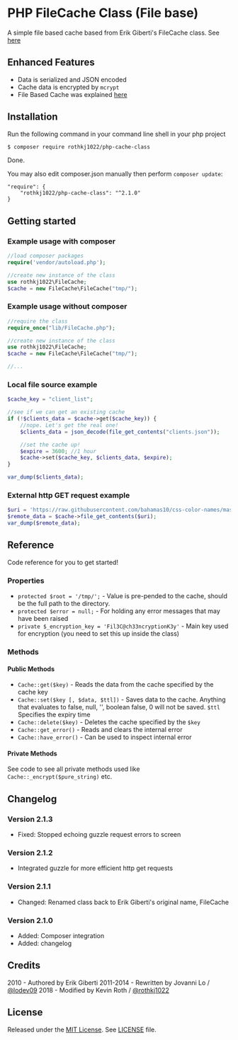 PHP FileCache Class (File base)
============================
A simple file based cache based from Erik Giberti's FileCache class. See [here](http://af-design.com/blog/2010/07/30/simple-file-based-caching-in-php/)

## Enhanced Features

* Data is serialized and JSON encoded
* Cache data is encrypted by `mcrypt`
* File Based Cache was explained [here](http://af-design.com/blog/2010/07/30/simple-file-based-caching-in-php/)

## Installation

Run the following command in your command line shell in your php project

```sh
$ composer require rothkj1022/php-cache-class
```

Done.

You may also edit composer.json manually then perform ```composer update```:

```
"require": {
    "rothkj1022/php-cache-class": "^2.1.0"
}
```

## Getting started

### Example usage with composer

```php
//load composer packages
require('vendor/autoload.php');

//create new instance of the class
use rothkj1022\FileCache;
$cache = new FileCache\FileCache("tmp/");
```

### Example usage without composer

```php
//require the class
require_once("lib/FileCache.php");

//create new instance of the class
use rothkj1022\FileCache;
$cache = new FileCache\FileCache("tmp/");

//...
```

### Local file source example

```php
$cache_key = "client_list";

//see if we can get an existing cache
if (!$clients_data = $cache->get($cache_key)) {
    //nope. Let's get the real one!
    $clients_data = json_decode(file_get_contents("clients.json"));

    //set the cache up!
    $expire = 3600; //1 hour
    $cache->set($cache_key, $clients_data, $expire);
}

var_dump($clients_data);
```

### External http GET request example
```php
$uri = 'https://raw.githubusercontent.com/bahamas10/css-color-names/master/css-color-names.json';
$remote_data = $cache->file_get_contents($uri);
var_dump($remote_data);
```

## Reference

Code reference for you to get started!

### Properties

* `protected $root = '/tmp/';` - Value is pre-pended to the cache, should be the full path to the directory.
* `protected $error = null;` - For holding any error messages that may have been raised
* `private $_encryption_key = 'Fil3C@ch33ncryptionK3y'` - Main key used for encryption (you need to set this up inside the class)

### Methods

#### Public Methods

* `Cache::get($key)` - Reads the data from the cache specified by the cache key
* `Cache::set($key [, $data, $ttl])` - Saves data to the cache. Anything that evaluates to false, null, '', boolean false, 0 will not be saved. `$ttl` Specifies the expiry time
* `Cache::delete($key)` - Deletes the cache specified by the `$key`
* `Cache::get_error()` - Reads and clears the internal error
* `Cache::have_error()` - Can be used to inspect internal error

#### Private Methods

See code to see all private methods used like `Cache::_encrypt($pure_string)` etc.

## Changelog

### Version 2.1.3

* Fixed: Stopped echoing guzzle request errors to screen

### Version 2.1.2

* Integrated guzzle for more efficient http get requests

### Version 2.1.1

* Changed: Renamed class back to Erik Giberti's original name, FileCache

### Version 2.1.0

* Added: Composer integration
* Added: changelog

## Credits

2010 - Authored by Erik Giberti
2011-2014 - Rewritten by Jovanni Lo / [@lodev09](https://twitter.com/lodev09)
2018 - Modified by Kevin Roth / [@rothkj1022](https://twitter.com/rothkj1022)

## License

Released under the [MIT License](http://opensource.org/licenses/MIT).
See [LICENSE](LICENSE) file.
